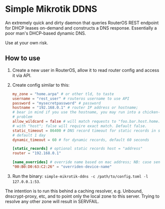 # Simple Mikrotik DDNS

An extremely quick and dirty daemon that queries RouterOS REST endpoint for DHCP leases on-demand and constructs a DNS response. Essentially a poor man's DHCP-based dynamic DNS.

Use at your own risk.

## How to use

1. Create a new user in RouterOS, allow it to read router config and access it via API.
2. Create config similar to this:

    ```toml
    my_zone = "home.arpa" # or other tld, to taste
    username = "rest_user" # routeros username to use API
    password = "mysecretpassword" # password
    hostname = "192.168.0.1" # router IP address or hostname;
    # bear in mind if you use the hostname, you may run into a chicken-and-egg
    # problem
    allow_wildcard = false # will match requests to "foo.bar.host.home.arpa"
    # with "host"; false will require exact match. Default false.
    static_timeout = 86400 # DNS record timeout for static records in seconds;
    # default 1 day
    dynamic_timeout = 60 # for dynamic records, default 60 seconds

    [static_records] # optional static records host = "address"
    router = "192.168.0.1"

    [name_overrides] # override name based on mac address; NB: case sensitive
    "00:B0:D0:63:C2:26" = "overriden-device-name"
    ```
3. Run the binary: `simple-mikrotik-ddns -c /path/to/config.toml -l 127.0.0.1:53`.

The intention is to run this behind a caching resolver, e.g. Unbound, dnscrypt-proxy, etc, and to point only the local zone to this server. Trying to resolve any other zone will result in SERVFAIL.
